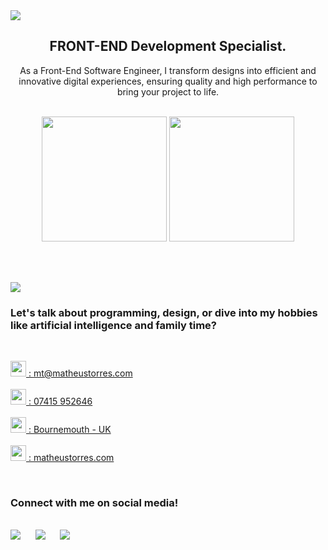 <img src="https://github.com/matorrestech/matorrestech/blob/main/cover.png">

<br>

<div align="center"><h2>FRONT-END Development Specialist.</h2></div>
<p align="center">As a Front-End Software Engineer, I transform designs into efficient and innovative digital experiences, ensuring quality and high performance to bring your project to life.</p>

<br>

<div align="center">
  <div>
    <img src="https://github-readme-stats.vercel.app/api?username=matorrestech&theme=dracula" target="_blank" height="200px">
    <img src="https://github-readme-stats.vercel.app/api/top-langs/?username=matorrestech&theme=dracula" target="_blank" height="200px">
  </div>
</div>
  
<br><br>

<img src="https://github.com/matorrestech/matorrestech/blob/main/p-languages.png">

<br>

<h3>Let's talk about programming, design, or dive into my hobbies like artificial intelligence and family time?</h3>
<br>
  
<img style width="25px" src="https://github.com/matorrestech/matorrestech/blob/main/email.svg"><a href="mailto:mt@matheustorres.com" target="_blank"> : mt@matheustorres.com</a><br><br>
<a href="https://wa.me/4407415952646" target="_blank"><img style width="25px" src="https://github.com/matorrestech/matorrestech/blob/main/mobile.svg"> : 07415 952646</a><br><br>
<a href="https://www.google.com/maps/place/Bournemouth/@50.7540041,-1.8597388,12z/data=!3m1!4b1!4m6!3m5!1s0x487398a0b1a067fd:0x3b2ee0156ba92c94!8m2!3d50.7220101!4d-1.8667169!16zL20vMDE2MWpq?entry=ttu" target="_blank"><img style width="25px" src="https://github.com/matorrestech/matorrestech/blob/main/location.svg"> : Bournemouth - UK<br><br>
<a href="http://matheustorres.com"><img style width="25px" src="https://github.com/matorrestech/matorrestech/blob/main/globe.svg" target="_blank"> : matheustorres.com</a><br>

<br>

 <h3>Connect with me on social media!</h3>
<br>

<div >
  <a href="https://www.instagram.com/matorrestech" target="_blank"><img src="https://github.com/matorrestech/matorrestech/blob/main/instagram.png"></a>&nbsp;&nbsp;&nbsp;&nbsp;&nbsp;
  <a href="https://www.linkedin.com/in/matorrestech/" target="_blank"><img src="https://github.com/matorrestech/matorrestech/blob/main/linkedin.png"></a>&nbsp;&nbsp;&nbsp;&nbsp;&nbsp;
  <a href="https://matheustorres.com" target="_blank"><img src="https://github.com/matorrestech/matorrestech/blob/main/globe.svg"></a>
</div>


